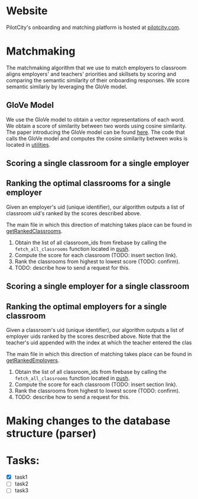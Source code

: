 # Website
PilotCity's onboarding and matching platform is hosted at [pilotcity.com](https://pilotcity.com/).

# Matchmaking
The matchmaking algorithm that we use to match employers to classroom aligns employers' and teachers' priorities and skillsets by scoring and comparing the semantic similarity of their onboarding responses. We score semantic similariy by leveraging the GloVe model.

## GloVe Model
We use the GloVe model to obtain a vector representations of each word. We obtain a score of similarity between two words using cosine similarity. The paper introducing the GloVe model can be found [here](https://nlp.stanford.edu/pubs/glove.pdf). The code that calls the GloVe model and computes the cosine similarity between woks is located in [utilities](backend/utilities.py). 

## Scoring a single classroom for a single employer

## Ranking the optimal classrooms for a single employer
Given an employer's uid (unique identifier), our algorithm outputs a list of classroom uid's ranked by the scores described above. 

The main file in which this direction of matching takes place can be found in [getRankedClassrooms](backend/getRankedClassrooms.py).

1. Obtain the list of all classroom_ids from firebase by calling the `fetch_all_classrooms` function located in [push](backend/fetch_all_classrooms).
2. Compute the score for each classroom (TODO: insert section link).
3. Rank the classrooms from highest to lowest score (TODO: confirm). 
4. TODO: describe how to send a request for this.

## Scoring a single employer for a single classroom

## Ranking the optimal employers for a single classroom
Given a classroom's uid (unique identifier), our algorithm outputs a list of employer uids ranked by the scores described above. Note that the teacher's uid appended with the index at which the teacher entered the clas

The main file in which this direction of matching takes place can be found in [getRankedEmployers](backend/getRankedEmployers.py).

1. Obtain the list of all classroom_ids from firebase by calling the `fetch_all_classrooms` function located in [push](backend/fetch_all_classrooms).
2. Compute the score for each classroom (TODO: insert section link).
3. Rank the classrooms from highest to lowest score (TODO: confirm). 
4. TODO: describe how to send a request for this.


# Making changes to the database structure (parser)

# Tasks:
- [x] task1
- [ ] task2
- [ ] task3
